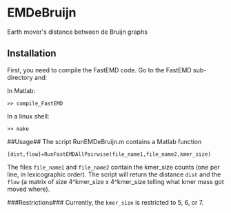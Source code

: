# EMDeBruijn
Earth mover's distance between de Bruijn graphs

## Installation ##
First, you need to compile the FastEMD code. Go to the FastEMD sub-directory and:

In Matlab:

``>> compile_FastEMD``

In a linux shell:

``>> make``

##Usage##
The script RunEMDeBruijn.m contains a Matlab function

``[dist,flow]=RunFastEMDAllPairwise(file_name1,file_name2,kmer_size)``

The files ``file_name1`` and ``file_name2`` contain the kmer_size counts (one per line, in lexicographic order). The script will return the distance ``dist`` and the ``flow``
(a matrix of size 4^kmer_size x 4^kmer_size telling what kmer mass got moved where).

###Restrictions###
Currently, the ``kmer_size`` is restricted to 5, 6, or 7.
